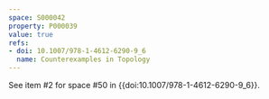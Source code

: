 ```yaml
---
space: S000042
property: P000039
value: true
refs:
- doi: 10.1007/978-1-4612-6290-9_6
  name: Counterexamples in Topology
---
```


See item #2 for space #50 in {{doi:10.1007/978-1-4612-6290-9_6}}.

